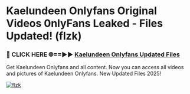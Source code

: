 # Kaelundeen Onlyfans Original Videos 0nlyFans Leaked - Files Updated! (flzk)

<h3>🔴 CLICK HERE 🌐==►► <a href="https://tinyurl.com/ms9xzufz" rel="nofollow">Kaelundeen Onlyfans Updated Files</a></h3>

Get Kaelundeen Onlyfans and all content. Now you can access all videos and pictures of Kaelundeen Onlyfans. New Updated Files 2025!

[![flzk](https://i.imgur.com/ppqm5kG.gif)](https://tinyurl.com/ms9xzufz)
